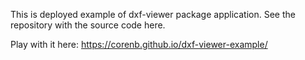 This is deployed example of dxf-viewer package application. See the repository with the source code here.

Play with it here: https://corenb.github.io/dxf-viewer-example/
